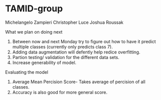 # TAMID-group

Michelangelo Zampieri
Christopher Luce
Joshua Roussak

What we plan on doing next
1. Between now and next Monday try to figure out how to have it predict multiple classes (currently only predicts class 7).
2. Adding data augmentation will defently help redice overfitting. 
3. Partion testing/ validation for the different data sets. 
4. Increase generability of model. 

Evaluating the model 
1. Average Mean Percision Score- Takes average of percision of all classes.
2. Accuracy is also good for more general score. 
